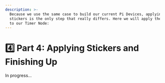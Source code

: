 ```yaml
---
description: >-
  Because we use the same case to build our current Pi Devices, applying
  stickers is the only step that really differs. Here we will apply the stickers
  to our Timer Node:
---
```


# 4️⃣ Part 4: Applying Stickers and Finishing Up

In progress...
